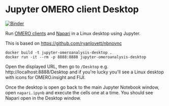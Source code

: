# Jupyter OMERO client Desktop
[![Binder](https://mybinder.org/badge_logo.svg)](https://mybinder.org/v2/gh/manics/jupyter-omeroanalysis-desktop/napari?filepath=napari.ipynb)


Run [OMERO clients](https://www.openmicroscopy.org/omero/downloads/) and [Napari](http://napari.org/) in a Linux desktop using Jupyter.

This is based on https://github.com/ryanlovett/nbnovnc

```
docker build -t jupyter-omeroanalysis-desktop .
docker run -it --rm -p 8888:8888 jupyter-omeroanalysis-desktop
```

Open the displayed URL, then go to `/Desktop` e.g. http://localhost:8888/Desktop and if you're lucky you'll see a Linux desktop with icons for OMERO.insight and FIJI.

Once the desktop is open go back to the main Jupyter Notebook window, open `napari.ipynb` and execute the cells one at a time. You should see Napari open in the Desktop window.
